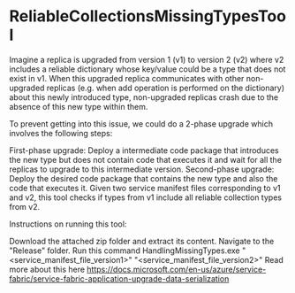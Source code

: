 # ReliableCollectionsMissingTypesTool

Imagine a replica is upgraded from version 1 (v1) to version 2 (v2) where v2 includes a reliable dictionary whose key/value could be a type that does not exist in v1. When this upgraded replica communicates with other non-upgraded replicas (e.g. when add operation is performed on the dictionary) about this newly introduced type, non-upgraded replicas crash due to the absence of this new type within them.

To prevent getting into this issue, we could do a 2-phase upgrade which involves the following steps:

First-phase upgrade: Deploy a intermediate code package that introduces the new type but does not contain code that executes it and wait for all the replicas to upgrade to this intermediate version.
Second-phase upgrade: Deploy the desired code package that contains the new type and also the code that executes it.
Given two service manifest files corresponding to v1 and v2, this tool checks if types from v1 include all reliable collection types from v2.

Instructions on running this tool:

Download the attached zip folder and extract its content.
Navigate to the "Release" folder.
Run this command
HandlingMissingTypes.exe "<service_manifest_file_version1>" "<service_manifest_file_version2>"
Read more about this here https://docs.microsoft.com/en-us/azure/service-fabric/service-fabric-application-upgrade-data-serialization
